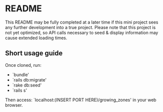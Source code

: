 # README

This README may be fully completed at a later time if this mini project sees any further development into a true project. Please note that this project is not yet optimized, so API calls necessary to seed & display information may cause extended loading times.

## Short usage guide

Once cloned, run:
- `bundle'
- `rails db:migrate'
- `rake db:seed'
- `rails s'

Then access: `localhost:(INSERT PORT HERE)/growing_zones' in your web browser.